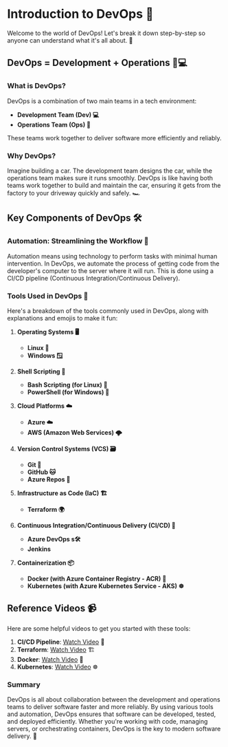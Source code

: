 # Introduction to DevOps 🚀

Welcome to the world of DevOps! Let's break it down step-by-step so anyone can understand what it's all about. 🌟

## DevOps = Development + Operations 🔧💻

### What is DevOps?

DevOps is a combination of two main teams in a tech environment:

- **Development Team (Dev) 💻**
- **Operations Team (Ops) 🔧**

These teams work together to deliver software more efficiently and reliably.

### Why DevOps?

Imagine building a car. The development team designs the car, while the operations team makes sure it runs smoothly. DevOps is like having both teams work together to build and maintain the car, ensuring it gets from the factory to your driveway quickly and safely. 🏎️

## Key Components of DevOps 🛠️

### Automation: Streamlining the Workflow 🤖

Automation means using technology to perform tasks with minimal human intervention. In DevOps, we automate the process of getting code from the developer's computer to the server where it will run. This is done using a CI/CD pipeline (Continuous Integration/Continuous Delivery).

### Tools Used in DevOps 🔨

Here's a breakdown of the tools commonly used in DevOps, along with explanations and emojis to make it fun:

1. **Operating Systems 🖥️**
   - **Linux 🐧**
   - **Windows 🪟**

2. **Shell Scripting 📜**
   - **Bash Scripting (for Linux) 🐚**
   - **PowerShell (for Windows) 🔌**

3. **Cloud Platforms ☁️**
   - **Azure ☁️**
   - **AWS (Amazon Web Services) 🌩️**

4. **Version Control Systems (VCS) 🗃️**
   - **Git 🐙**
   - **GitHub 🐱**
   - **Azure Repos 📂**

5. **Infrastructure as Code (IaC) 🏗️**
   - **Terraform 🌍**

6. **Continuous Integration/Continuous Delivery (CI/CD) 🚀**
   - **Azure DevOps s🛠️**
   - **Jenkins**

7. **Containerization 📦**
   - **Docker (with Azure Container Registry - ACR) 🐳**
   - **Kubernetes (with Azure Kubernetes Service - AKS) ☸️**

## Reference Videos 📹

Here are some helpful videos to get you started with these tools:

1. **CI/CD Pipeline**: [Watch Video](https://youtu.be/4BibQ69MD8c?si=epretgCxgPpeJujr) 🚀
2. **Terraform**: [Watch Video](https://www.youtube.com/results?search_query=what+is+terraform+intro+tech+nana) 🏗️
3. **Docker**: [Watch Video](https://youtu.be/jPdIRX6q4jA?si=PxZFthHOIoiWGxtJ) 🐳
4. **Kubernetes**: [Watch Video](https://youtu.be/VnvRFRk_51k?si=otGwHbD0AJngg4ee) ☸️

### Summary

DevOps is all about collaboration between the development and operations teams to deliver software faster and more reliably. By using various tools and automation, DevOps ensures that software can be developed, tested, and deployed efficiently. Whether you're working with code, managing servers, or orchestrating containers, DevOps is the key to modern software delivery. 🚀
